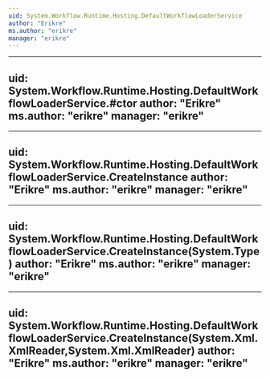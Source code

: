 ```yaml
---
uid: System.Workflow.Runtime.Hosting.DefaultWorkflowLoaderService
author: "Erikre"
ms.author: "erikre"
manager: "erikre"
---
```


---
uid: System.Workflow.Runtime.Hosting.DefaultWorkflowLoaderService.#ctor
author: "Erikre"
ms.author: "erikre"
manager: "erikre"
---

---
uid: System.Workflow.Runtime.Hosting.DefaultWorkflowLoaderService.CreateInstance
author: "Erikre"
ms.author: "erikre"
manager: "erikre"
---

---
uid: System.Workflow.Runtime.Hosting.DefaultWorkflowLoaderService.CreateInstance(System.Type)
author: "Erikre"
ms.author: "erikre"
manager: "erikre"
---

---
uid: System.Workflow.Runtime.Hosting.DefaultWorkflowLoaderService.CreateInstance(System.Xml.XmlReader,System.Xml.XmlReader)
author: "Erikre"
ms.author: "erikre"
manager: "erikre"
---
